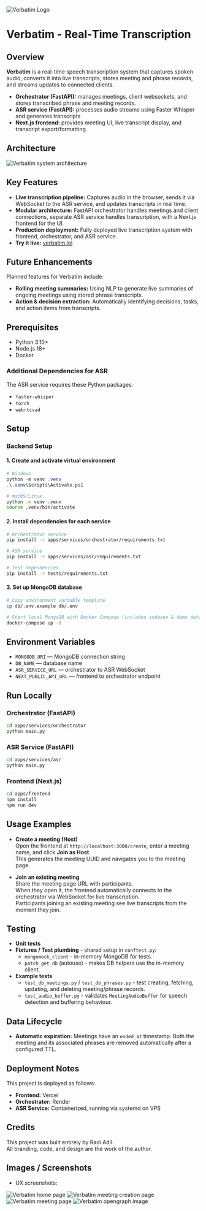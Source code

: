 <img src="docs/verbatim_logo.png" alt="Verbatim Logo"/>

# Verbatim - Real‑Time Transcription

## Overview
**Verbatim** is a real-time speech transcription system that captures spoken audio, converts it into live transcripts, stores meeting and phrase records, and streams updates to connected clients. 

- **Orchestrator (FastAPI):** manages meetings, client websockets, and stores transcribed phrase and meeting records.  
- **ASR service (FastAPI):** processes audio streams using Faster Whisper and generates transcripts 
- **Next.js frontend:** provides meeting UI, live transcript display, and transcript export/formatting.

## Architecture
![Verbatim system architecture](docs/architecture.png)

## Key Features
- **Live transcription pipeline:** Captures audio in the browser, sends it via WebSocket to the ASR service, and updates transcripts in real time.  
- **Modular architecture:** FastAPI orchestrator handles meetings and client connections, separate ASR service handles transcription, with a Next.js frontend for the UI.
- **Production deployment:** Fully deployed live transcription system with frontend, orchestrator, and ASR service.
- **Try it live:** [verbatim.lol](https://www.verbatim.lol/)

## Future Enhancements
Planned features for Verbatim include:

- **Rolling meeting summaries:** Using NLP to generate live summaries of ongoing meetings using stored phrase transcripts.  
- **Action & decision extraction:** Automatically identifying decisions, tasks, and action items from transcripts.  

## Prerequisites
- Python 3.10+  
- Node.js 18+  
- Docker  

### Additional Dependencies for ASR
The ASR service requires these Python packages:
- `faster-whisper`
- `torch`
- `webrtcvad`

## Setup

### Backend Setup

#### 1. Create and activate virtual environment

```powershell
# Windows
python -m venv .venv
.\.venv\Scripts\Activate.ps1
```

```bash
# macOS/Linux
python -m venv .venv
source .venv/bin/activate
```

#### 2. Install dependencies for each service

```bash
# Orchestrator service
pip install -r apps/services/orchestrator/requirements.txt
```
```bash
# ASR service  
pip install -r apps/services/asr/requirements.txt
```
```bash
# Test dependencies
pip install -r tests/requirements.txt
```

#### 3. Set up MongoDB database

```bash
# Copy environment variable template
cp db/.env.example db/.env
```
```bash
# Start local MongoDB with Docker Compose (includes indexes & demo data)
docker-compose up -d
```

## Environment Variables

* `MONGODB_URI` — MongoDB connection string
* `DB_NAME` — database name
* `ASR_SERVICE_URL` — orchestrator to ASR WebSocket
* `NEXT_PUBLIC_API_URL` — frontend to orchestrator endpoint

## Run Locally

### Orchestrator (FastAPI)

```bash
cd apps/services/orchestrator
python main.py
````

### ASR Service (FastAPI)

```bash
cd apps/services/asr
python main.py
```

### Frontend (Next.js)

```bash
cd apps/frontend
npm install
npm run dev
```

## Usage Examples

- **Create a meeting (Host)**  
Open the frontend at `http://localhost:3000/create`, enter a meeting name, and click **Join as Host**.  
This generates the meeting UUID and navigates you to the meeting page.

- **Join an existing meeting**  
Share the meeting page URL with participants.  
When they open it, the frontend automatically connects to the orchestrator via WebSocket for live transcription.  
Participants joining an existing meeting see live transcripts from the moment they join.

## Testing

* **Unit tests**
* **Fixtures / Test plumbing** - shared setup in `conftest.py`:
  * `mongomock_client` - in-memory MongoDB for tests.
  * `patch_get_db` (autouse) - makes DB helpers use the in-memory client.
* **Example tests**
  * `test_db_meetings.py` / `test_db_phrases.py` - test creating, fetching, updating, and deleting meeting/phrase records.
  * `test_audio_buffer.py` - validates `MeetingAudioBuffer` for speech detection and buffering behaviour.

## Data Lifecycle

* **Automatic expiration:** Meetings have an `ended_at` timestamp. Both the meeting and its associated phrases are removed automatically after a configured TTL.

## Deployment Notes

This project is deployed as follows:

* **Frontend:** Vercel
* **Orchestrator:** Render
* **ASR Service:** Containerized, running via systemd on VPS

## Credits

This project was built entirely by Radi Adil.  
All branding, code, and design are the work of the author.

## Images / Screenshots

* UX screenshots:
<img src="docs/screenshots/home.JPG" alt="Verbatim home page"/>
<img src="docs/screenshots/create-page.JPG" alt="Verbatim meeting creation page"/>
<img src="docs/screenshots/meeting-page.JPG" alt="Verbatim meeting page"/>
<img src="apps/frontend/public/og-image.jpg" alt="Verbatim opengraph image"/>
